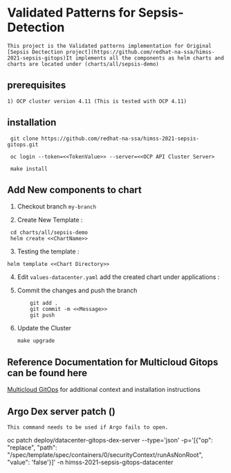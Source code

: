 # Validated Patterns for Sepsis-Detection
    This project is the Validated patterns implementation for Original [Sepsis Dectection project](https://github.com/redhat-na-ssa/himss-2021-sepsis-gitops)It implements all the components as helm charts and charts are located under (charts/all/sepsis-demo)

## prerequisites

    1) OCP cluster version 4.11 (This is tested with OCP 4.11)

## installation
 
   ```
    git clone https://github.com/redhat-na-ssa/himss-2021-sepsis-gitops.git

    oc login --token=<<TokenValue>> --server=<<OCP API Cluster Server>

    make install
   ```

## Add New components to chart

   1) Checkout branch `my-branch`
   
   2) Create New Template :

   ``` 
    cd charts/all/sepsis-demo
    helm create <<ChartName>>
   ``` 

   3) Testing the template :

   ` helm template <<Chart Directory>> `

   4) Edit `values-datacenter.yaml` add the created chart under applications :

   5) Commit the changes and push the branch
       
        ```
            git add .
            git commit -m <<Message>>
            git push
        ```

   6) Update the Cluster

      ` make upgrade `         


## Reference Documentation for Multicloud Gitops can be found here


[Multicloud GitOps](http://hybrid-cloud-patterns.io/multicloud-gitops/)
for additional context and installation instructions

## Argo Dex server patch ()

    This command needs to be used if Argo fails to open.

oc patch deploy/datacenter-gitops-dex-server --type='json' -p='[{"op": "replace", "path": "/spec/template/spec/containers/0/securityContext/runAsNonRoot", "value": 'false'}]' -n himss-2021-sepsis-gitops-datacenter